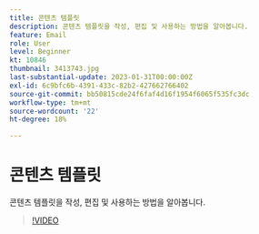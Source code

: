 ```yaml
---
title: 콘텐츠 템플릿
description: 콘텐츠 템플릿을 작성, 편집 및 사용하는 방법을 알아봅니다.
feature: Email
role: User
level: Beginner
kt: 10846
thumbnail: 3413743.jpg
last-substantial-update: 2023-01-31T00:00:00Z
exl-id: 6c9bfc6b-4391-433c-82b2-427662766402
source-git-commit: bb50815cde24f6faf4d16f1954f6065f535fc3dc
workflow-type: tm+mt
source-wordcount: '22'
ht-degree: 18%

---
```


# 콘텐츠 템플릿

콘텐츠 템플릿을 작성, 편집 및 사용하는 방법을 알아봅니다.

>[!VIDEO](https://video.tv.adobe.com/v/3413743?quality=12&learn=on)
